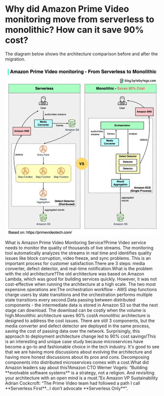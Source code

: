 # Why did Amazon Prime Video monitoring move from serverless to monolithic? How can it save 90% cost?

The diagram below shows the architecture comparison before and after the migration.<p>
  <img src="../images/serverless-to-monolithic.jpeg" />
</p>
What is Amazon Prime Video Monitoring Service?Prime Video service needs to monitor the quality of thousands of live streams. The monitoring tool automatically analyzes the streams in real time and identifies quality issues like block corruption, video freeze, and sync problems. This is an important process for customer satisfaction.There are 3 steps: media converter, defect detector, and real-time notification.What is the problem with the old architecture?The old architecture was based on Amazon Lambda, which was good for building services quickly. However, it was not cost-effective when running the architecture at a high scale. The two most expensive operations are:The orchestration workflow - AWS step functions charge users by state transitions and the orchestration performs multiple state transitions every second.Data passing between distributed components - the intermediate data is stored in Amazon S3 so that the next stage can download. The download can be costly when the volume is high.Monolithic architecture saves 90% costA monolithic architecture is designed to address the cost issues. There are still 3 components, but the media converter and defect detector are deployed in the same process, saving the cost of passing data over the network. Surprisingly, this approach to deployment architecture change led to 90% cost savings!This is an interesting and unique case study because microservices have become a go-to and fashionable choice in the tech industry. It's good to see that we are having more discussions about evolving the architecture and having more honest discussions about its pros and cons. Decomposing components into distributed microservices comes with a cost.What did Amazon leaders say about this?Amazon CTO Werner Vogels: “Building **evolvable software systems** is a strategy, not a religion. And revisiting your architecture with an open mind is a must.”Ex Amazon VP Sustainability Adrian Cockcroft: “The Prime Video team had followed a path I call **Serverless First**…I don’t advocate **Serverless Only**”.
